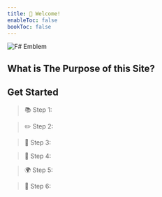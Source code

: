 ```yaml
---
title: 🎼 Welcome!
enableToc: false
bookToc: false
---
```


![F# Emblem](/img/svg/F_Sharp_logo.svg)

## What is The Purpose of this Site?


## Get Started
> 📚 Step 1: 

> ✏️ Step 2: 

> 🔗 Step 3: 

> 👀 Step 4: 

> 🌍 Step 5: 

> 🎨 Step 6:  


